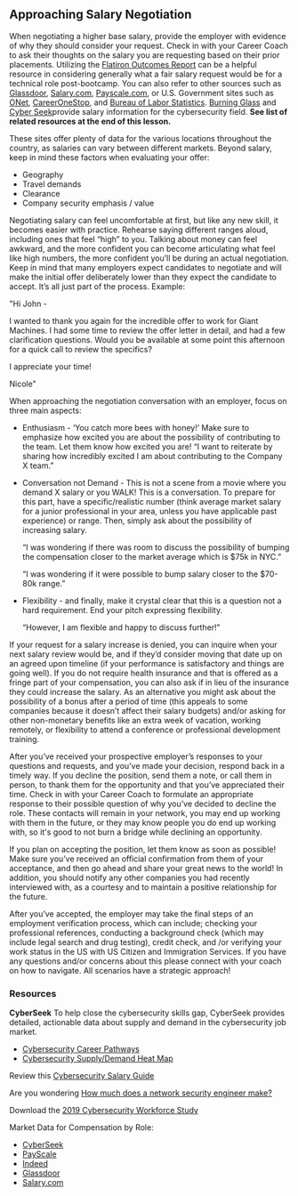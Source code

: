 ## Approaching Salary Negotiation

When negotiating a higher base salary, provide the employer with evidence of why they should consider your request. Check in with your Career Coach to ask their thoughts on the salary you are requesting based on their prior placements. Utilizing the [Flatiron Outcomes Report](https://flatironschool.com/outcomes/) can be a helpful resource in considering generally what a fair salary request would be for a technical role post-bootcamp. You can also refer to other sources such as [Glassdoor](https://www.glassdoor.com/index.htm), [Salary.com](https://www.salary.com/), [Payscale.com](https://www.payscale.com/), or U.S. Government sites such as  [ONet](https://www.onetonline.org/), [CareerOneStop](https://www.careeronestop.org/), and [Bureau of Labor Statistics](https://www.bls.gov/). [Burning Glass](www.burning-glass.com) and [Cyber Seek](cyberseek.org)provide salary information for the cybersecurity  field. **See list of related resources at the end of this lesson.**
 
These sites offer plenty of data for the various locations throughout the country, as salaries can vary between different markets. Beyond salary, keep in mind these factors when evaluating your offer:

- Geography
- Travel demands
- Clearance
- Company security emphasis / value

Negotiating salary can feel uncomfortable at first, but like any new skill, it becomes easier with practice. Rehearse saying different ranges aloud, including ones that feel “high” to you. Talking about money can feel awkward, and the more confident you can become articulating what feel like high numbers, the more confident you’ll be during an actual negotiation. Keep in mind that many employers expect candidates to negotiate and will make the initial offer deliberately lower than they expect the candidate to accept. It’s all just part of the process. Example:
 
"Hi John -

I wanted to thank you again for the incredible offer to work for Giant Machines. I had some time to review the offer      letter in detail, and had a few clarification questions. Would you be available at some point this afternoon for a quick call to review the specifics?

I appreciate your time!

Nicole"
 
When approaching the negotiation conversation with an employer, focus on three main aspects:

- Enthusiasm - ‘You catch more bees with honey!’ Make sure to emphasize how excited you are about the possibility of contributing to the team. Let them know how excited you are! 
     “I want to reiterate by sharing how incredibly excited I am about contributing to the Company X team.”

- Conversation not Demand - This is not a scene from a movie where you demand X salary or you WALK! This is a conversation. To prepare for this part, have a specific/realistic number (think average market salary for a junior professional in your area, unless you have applicable past experience) or range. Then, simply ask about the possibility of increasing salary.

     “I was wondering if there was room to discuss the possibility of bumping the compensation closer to the market average which is $75k in NYC.”

     “I was wondering if it were possible to bump salary closer to the $70-80k range.”

- Flexibility - and finally, make it crystal clear that this is a question not a hard requirement. End your pitch expressing flexibility.

     “However, I am flexible and happy to discuss further!”

If your request for a salary increase is denied, you can inquire when your next salary review would be, and if they’d consider moving that date up on an agreed upon timeline (if your performance is satisfactory and things are going well). If you do not require health insurance and that is offered as a fringe part of your compensation, you can also ask if in lieu of the insurance they could increase the salary. As an alternative you might ask about the possibility of a bonus after a period of time (this appeals to some companies because it doesn’t affect their salary budgets) and/or asking for other non-monetary benefits like an extra week of vacation, working remotely, or flexibility to attend a conference or professional development training.

After you’ve received your prospective employer’s responses to your questions and requests, and you’ve made your decision, respond back in a timely way.  If you decline the position, send them a note, or call them in person, to thank them for the opportunity and that you’ve appreciated their time.  Check in with your Career Coach to formulate an appropriate response to their possible question of why you’ve decided to decline the role. These contacts will remain in your network, you may end up working with them in the future, or they may know people you do end up working with, so it's good to not burn a bridge while declining an opportunity. 
 
If you plan on accepting the position, let them know as soon as possible! Make sure you’ve received an official confirmation from them of your acceptance, and then go ahead and share your great news to the world! In addition, you should notify any other companies you had recently interviewed with, as a courtesy and to maintain a positive relationship for the future.

After you’ve accepted, the employer may take the final steps of an employment verification process, which can include; checking your professional references, conducting a background check (which may include legal search and drug testing), credit check, and /or verifying your work status in the US with US Citizen and Immigration Services. If you have any questions and/or concerns about this please connect with your coach on how to navigate. All scenarios have a strategic approach!

### **Resources**

**CyberSeek** To help close the cybersecurity skills gap, CyberSeek provides detailed, actionable data about supply and demand in the cybersecurity job market.
- [Cybersecurity Career Pathways](https://www.cyberseek.org/pathway.html)
- [Cybersecurity Supply/Demand Heat Map](https://www.cyberseek.org/heatmap.html)

Review this [Cybersecurity Salary Guide](https://digitalguardian.com/blog/cyber-security-salary-guide-what-does-todays-cyber-security-workforce-make)

Are you wondering [How much does a network security engineer make?](https://enterprisersproject.com/article/2019/4/network-security-engineer-salary)

Download the [2019 Cybersecurity Workforce Study](https://www.isc2.org/Research/2019-Cybersecurity-Workforce-Study)

Market Data for Compensation by Role:
- [CyberSeek](https://www.cyberseek.org/pathway.html)
- [PayScale](https://www.payscale.com/research)
- [Indeed](https://www.indeed.com/salaries)
- [Glassdoor](http://bit.ly/2tPBmKM) 
- [Salary.com](https://www.salary.com/research/salary)

